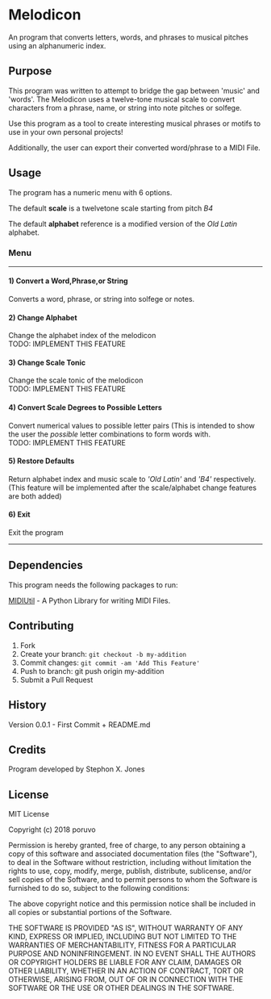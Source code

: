 # Melodicon
An program that converts letters, words, and phrases to musical pitches using an alphanumeric index.

## Purpose 
This program was written to attempt to bridge the gap between 'music' and 'words'. The Melodicon uses a twelve-tone musical scale to convert characters from a phrase, name, or string into note pitches or solfege.

Use this program as a tool to create interesting musical phrases or motifs to use in your own personal projects!

Additionally, the user can export their converted word/phrase to a MIDI File.

## Usage
The program has a numeric menu with 6 options.

The default __scale__ is a twelvetone scale starting from pitch _B4_  

The default __alphabet__ reference is a modified version of the _Old Latin_ alphabet.   


### Menu
***
#### 1) Convert a Word,Phrase,or String
Converts a word, phrase, or string into solfege or notes.  
#### 2) Change Alphabet
Change the alphabet index of the melodicon  
TODO: IMPLEMENT THIS FEATURE
#### 3) Change Scale Tonic
Change the scale tonic of the melodicon  
TODO: IMPLEMENT THIS FEATURE
#### 4) Convert Scale Degrees to Possible Letters
Convert numerical values to possible letter pairs
(This is intended to show the user the _possible_ letter combinations to form words with.  
TODO: IMPLEMENT THIS FEATURE
#### 5) Restore Defaults
Return alphabet index and music scale to _'Old Latin'_ and _'B4'_ respectively.  
(This feature will be implemented after the scale/alphabet change features are both added)
#### 6) Exit
Exit the program  
***

## Dependencies
This program needs the following packages to run:  

[MIDIUtil](https://pypi.org/project/MIDIUtil/) - A Python Library for writing MIDI Files.


## Contributing
1) Fork
2) Create your branch: `git checkout -b my-addition`
3) Commit changes: `git commit -am 'Add This Feature'`
4) Push to branch: git push origin my-addition
5) Submit a Pull Request

## History
Version 0.0.1 - First Commit + README.md

## Credits
Program developed by Stephon X. Jones

## License
MIT License

Copyright (c) 2018 poruvo

Permission is hereby granted, free of charge, to any person obtaining a copy of this software and associated documentation files (the "Software"), to deal in the Software without restriction, including without limitation the rights to use, copy, modify, merge, publish, distribute, sublicense, and/or sell copies of the Software, and to permit persons to whom the Software is furnished to do so, subject to the following conditions:

The above copyright notice and this permission notice shall be included in all copies or substantial portions of the Software.

THE SOFTWARE IS PROVIDED "AS IS", WITHOUT WARRANTY OF ANY KIND, EXPRESS OR IMPLIED, INCLUDING BUT NOT LIMITED TO THE WARRANTIES OF MERCHANTABILITY, FITNESS FOR A PARTICULAR PURPOSE AND NONINFRINGEMENT. IN NO EVENT SHALL THE AUTHORS OR COPYRIGHT HOLDERS BE LIABLE FOR ANY CLAIM, DAMAGES OR OTHER LIABILITY, WHETHER IN AN ACTION OF CONTRACT, TORT OR OTHERWISE, ARISING FROM, OUT OF OR IN CONNECTION WITH THE SOFTWARE OR THE USE OR OTHER DEALINGS IN THE SOFTWARE.
